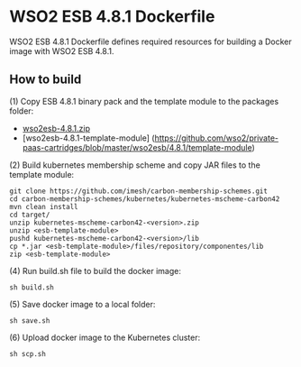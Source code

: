 # WSO2 ESB 4.8.1 Dockerfile

WSO2 ESB 4.8.1 Dockerfile defines required resources for building a Docker image with WSO2 ESB 4.8.1.

## How to build

(1) Copy ESB 4.8.1 binary pack and the template module to the packages folder:

* [wso2esb-4.8.1.zip](http://wso2.com/products/enterprise-service-bus/)
* [wso2esb-4.8.1-template-module] (https://github.com/wso2/private-paas-cartridges/blob/master/wso2esb/4.8.1/template-module)

(2) Build kubernetes membership scheme and copy JAR files to the template module:
```
git clone https://github.com/imesh/carbon-membership-schemes.git
cd carbon-membership-schemes/kubernetes/kubernetes-mscheme-carbon42
mvn clean install
cd target/
unzip kubernetes-mscheme-carbon42-<version>.zip
unzip <esb-template-module>
pushd kubernetes-mscheme-carbon42-<version>/lib
cp *.jar <esb-template-module>/files/repository/componentes/lib
zip <esb-template-module>
```

(4) Run build.sh file to build the docker image: 
```
sh build.sh
```

(5) Save docker image to a local folder:
```
sh save.sh
```

(6) Upload docker image to the Kubernetes cluster:
```
sh scp.sh
```